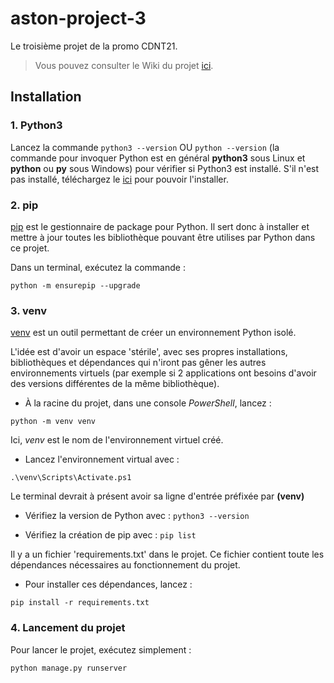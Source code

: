# aston-project-3

Le troisième projet de la promo CDNT21.

> Vous pouvez consulter le Wiki du projet [ici][1].

[1]: <https://github.com/Myrrhe/aston-project-3/wiki>

## Installation

### 1. Python3

Lancez la commande `python3 --version` OU `python --version` (la commande pour invoquer Python est en général **python3** sous Linux et **python** ou **py** sous Windows) pour vérifier si Python3 est installé. S'il n'est pas installé, téléchargez le [ici][2] pour pouvoir l'installer.

[2]: https://www.python.org/downloads/

### 2. pip

[pip][3] est le gestionnaire de package pour Python. Il sert donc à installer et mettre à jour toutes les bibliothèque pouvant être utilises par Python dans ce projet.

[3]: https://pypi.org/project/pip/

Dans un terminal, exécutez la commande :

`python -m ensurepip --upgrade`

### 3. venv

[venv][4] est un outil permettant de créer un environnement Python isolé.

[4]: https://docs.python.org/3/library/venv.html

L'idée est d'avoir un espace 'stérile', avec ses propres installations, bibliothèques et dépendances qui n'iront pas gêner les autres environnements virtuels (par exemple si 2 applications ont besoins d'avoir des versions différentes de la même bibliothèque).

- À la racine du projet, dans une console *PowerShell*, lancez :

`python -m venv venv`

Ici, *venv* est le nom de l'environnement virtuel créé.

- Lancez l'environnement virtual avec :

`.\venv\Scripts\Activate.ps1`

Le terminal devrait à présent avoir sa ligne d'entrée préfixée par **(venv)**

- Vérifiez la version de Python avec : `python3 --version`

- Vérifiez la création de pip avec : `pip list`

Il y a un fichier 'requirements.txt' dans le projet. Ce fichier contient toute les dépendances nécessaires au fonctionnement du projet.

- Pour installer ces dépendances, lancez :

`pip install -r requirements.txt`

### 4. Lancement du projet

Pour lancer le projet, exécutez simplement :

`python manage.py runserver`
